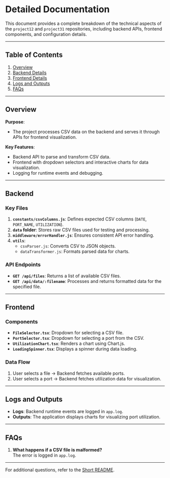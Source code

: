# Detailed Documentation

This document provides a complete breakdown of the technical aspects of the `project12` and `project31` repositories, including backend APIs, frontend components, and configuration details.

---

## Table of Contents
1. [Overview](#overview)
2. [Backend Details](#backend)
3. [Frontend Details](#frontend)
4. [Logs and Outputs](#logs-and-outputs)
5. [FAQs](#faqs)

---

## Overview

**Purpose**: 
- The project processes CSV data on the backend and serves it through APIs for frontend visualization.

**Key Features**:
- Backend API to parse and transform CSV data.
- Frontend with dropdown selectors and interactive charts for data visualization.
- Logging for runtime events and debugging.

---

## Backend

### Key Files
1. **`constants/csvColumns.js`**: Defines expected CSV columns (`DATE`, `PORT_NAME`, `UTILIZATION`).
2. **`data` folder**: Stores raw CSV files used for testing and processing.
3. **`middleware/errorHandler.js`**: Ensures consistent API error handling.
4. **`utils`**:
   - `csvParser.js`: Converts CSV to JSON objects.
   - `dataTransformer.js`: Formats parsed data for charts.

### API Endpoints
- **`GET /api/files`**: Returns a list of available CSV files.
- **`GET /api/data/:filename`**: Processes and returns formatted data for the specified file.

---

## Frontend

### Components
- **`FileSelector.tsx`**: Dropdown for selecting a CSV file.
- **`PortSelector.tsx`**: Dropdown for selecting a port from the CSV.
- **`UtilizationChart.tsx`**: Renders a chart using Chart.js.
- **`LoadingSpinner.tsx`**: Displays a spinner during data loading.

### Data Flow
1. User selects a file → Backend fetches available ports.
2. User selects a port → Backend fetches utilization data for visualization.

---

## Logs and Outputs

- **Logs**: Backend runtime events are logged in `app.log`.
- **Outputs**: The application displays charts for visualizing port utilization.

---

## FAQs

1. **What happens if a CSV file is malformed?**  
   The error is logged in `app.log`.

---

For additional questions, refer to the [Short README](./README.md).
